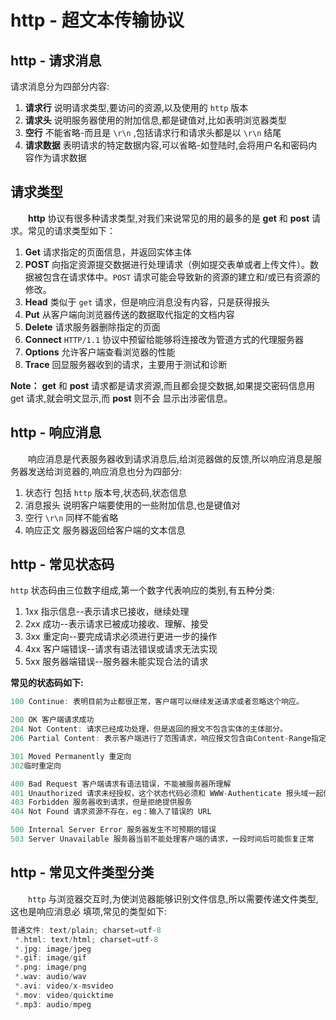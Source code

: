 # http - 超文本传输协议

##  http - 请求消息

请求消息分为四部分内容:
1. **请求行** 说明请求类型,要访问的资源,以及使用的 `http` 版本 
2.  **请求头** 说明服务器使用的附加信息,都是键值对,比如表明浏览器类型 
3.  **空行** 不能省略-而且是 `\r\n` ,包括请求行和请求头都是以 `\r\n` 结尾  
4. **请求数据** 表明请求的特定数据内容,可以省略-如登陆时,会将用户名和密码内容作为请求数据

##  请求类型
&emsp;&emsp;**http** 协议有很多种请求类型,对我们来说常见的用的最多的是 **get** 和 **post** 请求。常见的请求类型如下： 
1. **Get** 请求指定的页面信息，并返回实体主体 
2. **POST** 向指定资源提交数据进行处理请求（例如提交表单或者上传文件）。数据被包含在请求体中。`POST` 请求可能会导致新的资源的建立和/或已有资源的修改。 
3. **Head** 类似于 `get` 请求，但是响应消息没有内容，只是获得报头 
4. **Put** 从客户端向浏览器传送的数据取代指定的文档内容 
5. **Delete** 请求服务器删除指定的页面 
6. **Connect** `HTTP/1.1` 协议中预留给能够将连接改为管道方式的代理服务器
7. **Options** 允许客户端查看浏览器的性能
8. **Trace** 回显服务器收到的请求，主要用于测试和诊断

**Note：** **get** 和 **post** 请求都是请求资源,而且都会提交数据,如果提交密码信息用 get 请求,就会明文显示,而 **post** 则不会 显示出涉密信息。

##  http - 响应消息
&emsp;&emsp;响应消息是代表服务器收到请求消息后,给浏览器做的反馈,所以响应消息是服务器发送给浏览器的,响应消息也分为四部分: 
1. 状态行 包括 `http` 版本号,状态码,状态信息 
2. 消息报头 说明客户端要使用的一些附加信息,也是键值对 
3. 空行 `\r\n` 同样不能省略 
4. 响应正文 服务器返回给客户端的文本信息

##  http - 常见状态码
`http` 状态码由三位数字组成,第一个数字代表响应的类别,有五种分类: 
1. 1xx 指示信息--表示请求已接收，继续处理 
2. 2xx 成功--表示请求已被成功接收、理解、接受 
3. 3xx 重定向--要完成请求必须进行更进一步的操作
4. 4xx 客户端错误--请求有语法错误或请求无法实现
5. 5xx 服务器端错误--服务器未能实现合法的请求

**常见的状态码如下:**
```c
100 Continue: 表明目前为止都很正常，客户端可以继续发送请求或者忽略这个响应。

200 OK 客户端请求成功 
204 Not Content: 请求已经成功处理，但是返回的报文不包含实体的主体部分。
206 Partial Content: 表示客户端进行了范围请求，响应报文包含由Content-Range指定范围的实体内容。

301 Moved Permanently 重定向 
302临时重定向

400 Bad Request 客户端请求有语法错误，不能被服务器所理解 
401 Unauthorized 请求未经授权，这个状态代码必须和 WWW-Authenticate 报头域一起使用 
403 Forbidden 服务器收到请求，但是拒绝提供服务 
404 Not Found 请求资源不存在，eg：输入了错误的 URL 

500 Internal Server Error 服务器发生不可预期的错误 
503 Server Unavailable 服务器当前不能处理客户端的请求，一段时间后可能恢复正常
```

## http - 常见文件类型分类

&emsp;&emsp;`http` 与浏览器交互时,为使浏览器能够识别文件信息,所以需要传递文件类型,这也是响应消息必 填项,常见的类型如下:
```c
普通文件: text/plain; charset=utf-8
 *.html: text/html; charset=utf-8
 *.jpg: image/jpeg 
 *.gif: image/gif 
 *.png: image/png 
 *.wav: audio/wav 
 *.avi: video/x-msvideo 
 *.mov: video/quicktime 
 *.mp3: audio/mpeg
```

